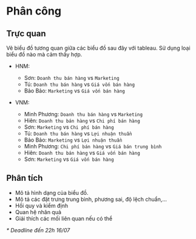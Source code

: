 # Phân công

## Trực quan

Vẽ biểu đồ tương quan giữa các biểu đồ sau đây với tableau. Sử dụng loại biểu đồ nào mà cảm thấy hợp.

- HNM:

  - Sơn: `Doanh thu bán hàng` vs `Marketing`
  - Tú: `Doanh thu bán hàng` vs `Giá vốn bán hàng`
  - Bảo Bảo: `Marketing` vs `Giá vốn bán hàng`

- VNM:
  - Minh Phương: `Doanh thu bán hàng` vs `Marketing`
  - Hiên: `Doanh thu bán hàng` vs `Chi phí bán hàng`
  - Sơn: `Marketing` vs `Chi phí bán hàng`
  - Tú: `Doanh thu bán hàng` vs `Lợi nhuận thuần`
  - Bảo Bảo: `Marketing` vs `Lợi nhuận thuần`
  - Minh Phương: `Chi phí bán hàng` vs `Giá bán trung bình`
  - Hiên: `Doanh thu bán hàng` vs `Giá vốn bán hàng`
  - Sơn: `Marketing` vs `Giá vốn bán hàng`

## Phân tích

- Mô tả hình dạng của biểu đồ.
- Mô tả các đặt trưng trung bình, phương sai, độ lệch chuẩn,...
- Hồi quy và kiểm định
- Quan hệ nhân quả
- Giải thích các mối liên quan nếu có thể

_\* Deadline đến 22h 16/07_
